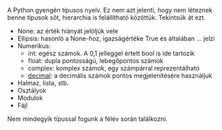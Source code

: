 A Python gyengén típusos nyelv. Ez nem azt jelenti, hogy nem léteznek benne típusok sőt, hierarchia is felállítható közöttük. Tekintsük át ezt.
- None: az érték hiányát jelöljük vele
- Ellipsis: hasonló a None-hoz, igazságértéke True és általában ... jelzi
- Numerikus:
	- int: egész számok. A 0,1 jelleggel értett bool is ide tartozik
	- float: dupla pontosságú, lebegőpontos számok
	- complex: komplex számok, egy számpárral reprezentálható
	- [decimal](https://docs.python.org/3/library/decimal.html): a decimális számok pontos megjelenítésére használjuk
- Halmaz, lista, stb.
- Osztályok
- Modulok
- Fájl

Nem mindegyik típussal fogunk a félév során találkozni.

